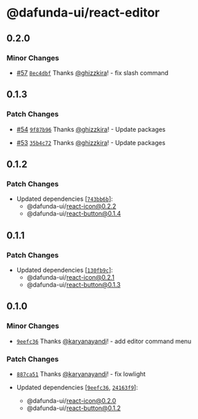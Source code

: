 # @dafunda-ui/react-editor

## 0.2.0

### Minor Changes

- [#57](https://github.com/dafundacom/dafunda-ui/pull/57)
  [`8ec4dbf`](https://github.com/dafundacom/dafunda-ui/commit/8ec4dbf140965f188202d4889ab2935b0c5bb5bd)
  Thanks [@ghizzkira](https://github.com/ghizzkira)! - fix slash command

## 0.1.3

### Patch Changes

- [#54](https://github.com/dafundacom/dafunda-ui/pull/54)
  [`9f87b96`](https://github.com/dafundacom/dafunda-ui/commit/9f87b96782c3e194d89b7e2c4823327b8be224d7)
  Thanks [@ghizzkira](https://github.com/ghizzkira)! - Update packages

- [#53](https://github.com/dafundacom/dafunda-ui/pull/53)
  [`35b4c72`](https://github.com/dafundacom/dafunda-ui/commit/35b4c72ef6462b9f1a1d5a870b1c5fc4092e207b)
  Thanks [@ghizzkira](https://github.com/ghizzkira)! - Update packages

## 0.1.2

### Patch Changes

- Updated dependencies
  [[`743bb6b`](https://github.com/dafundacom/dafunda-ui/commit/743bb6b4e2d59e5a64fddea59083b7e9ef4fd7c6)]:
  - @dafunda-ui/react-icon@0.2.2
  - @dafunda-ui/react-button@0.1.4

## 0.1.1

### Patch Changes

- Updated dependencies
  [[`130fb9c`](https://github.com/dafundacom/dafunda-ui/commit/130fb9c34c6d41d148d525a0720823d68a78e30b)]:
  - @dafunda-ui/react-icon@0.2.1
  - @dafunda-ui/react-button@0.1.3

## 0.1.0

### Minor Changes

- [`9eefc36`](https://github.com/dafundacom/dafunda-ui/commit/9eefc366b4ec57edf85d2839f75061da64014359)
  Thanks [@karyanayandi](https://github.com/karyanayandi)! - add editor command
  menu

### Patch Changes

- [`887ca51`](https://github.com/dafundacom/dafunda-ui/commit/887ca515938939894f110463f94fbe1b8a62ed25)
  Thanks [@karyanayandi](https://github.com/karyanayandi)! - fix lowlight

- Updated dependencies
  [[`9eefc36`](https://github.com/dafundacom/dafunda-ui/commit/9eefc366b4ec57edf85d2839f75061da64014359),
  [`24163f9`](https://github.com/dafundacom/dafunda-ui/commit/24163f920ddd55cd1ed4c9969286fc52afcf69ba)]:
  - @dafunda-ui/react-icon@0.2.0
  - @dafunda-ui/react-button@0.1.2
